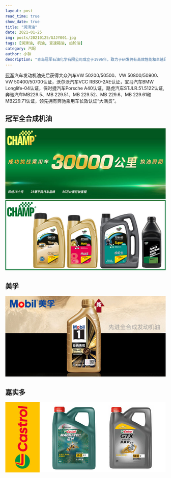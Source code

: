 ```yaml
---
layout: post
read_time: true
show_date: true
title: "润滑油"
date: 2021-01-25
img: posts/20210125/GJJY001.jpg
tags: [润滑油, 机油, 变速箱油, 齿轮油]
category: 汽配
author: 小钟
description: "青岛冠军石油化学有限公司成立于1996年，致力于研发拥有高效性能和卓越品质的高端润滑油产品。"
---
```

[冠军](http://www.champlube.com/article/MOTOR/)汽车发动机油先后获得大众汽车VW 50200/50500、VW 50800/50900、VW 50400/50700认证，沃尔沃汽车VCC RBS0-2AE认证，宝马汽车BMW Longlife-04认证，保时捷汽车Porsche A40认证，路虎汽车STJLR.51.5122认证,奔驰汽车MB229.5、MB 229.51、MB 229.52、MB 229.6、MB 229.61和MB229.71认证，领先拥有奔驰乘用车长效认证“大满贯”。

## 冠军全合成机油
![冠军](./assets/img/posts/20210125/GJJY004.jpg)
![冠军2](./assets/img/posts/20210125/GJJY003.jpg)

## 美孚
![美孚](./assets/img/posts/20210125/mfj1h001.jpg)

## 嘉实多
![嘉实多](./assets/img/posts/20210125/jsdjy004.jpg)
